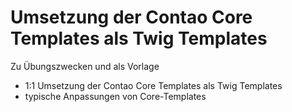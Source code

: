 # Umsetzung der Contao Core Templates als Twig Templates
Zu Übungszwecken und als Vorlage 
- 1:1 Umsetzung der Contao Core Templates als Twig Templates
- typische Anpassungen von Core-Templates
